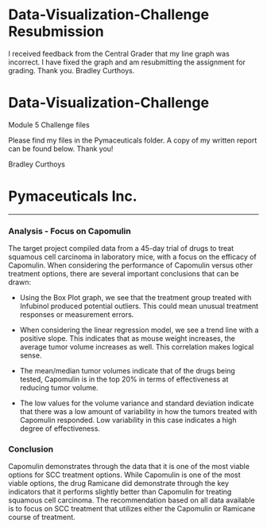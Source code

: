 # Data-Visualization-Challenge Resubmission
I received feedback from the Central Grader that my line graph was incorrect. I have fixed the graph and am resubmitting the assignment for grading.
Thank you.
Bradley Curthoys.

# Data-Visualization-Challenge
Module 5 Challenge files

Please find my files in the Pymaceuticals folder. A copy of my written report can be found below. Thank you!

Bradley Curthoys

# Pymaceuticals Inc.
---

### Analysis - Focus on Capomulin

The target project compiled data from a 45-day trial of drugs to treat squamous cell carcinoma in laboratory mice, with a focus on the efficacy of Capomulin. When considering the performance of Capomulin versus other treatment options, there are several important conclusions that can be drawn:

- Using the Box Plot graph, we see that the treatment group treated with Infubinol produced potential outliers. This could mean unusual treatment responses or measurement errors.

- When considering the linear regression model, we see a trend line with a positive slope. This indicates that as mouse weight increases, the average tumor volume increases as well. This correlation makes logical sense.

- The mean/median tumor volumes indicate that of the drugs being tested, Capomulin is in the top 20% in terms of effectiveness at reducing tumor volume.

- The low values for the volume variance and standard deviation indicate that there was a low amount of variability in how the tumors treated with Capomulin responded. Low variability in this case indicates a high degree of effectiveness.


### Conclusion

Capomulin demonstrates through the data that it is one of the most viable options for SCC treatment options. While Capomulin is one of the most viable options, the drug Ramicane did demonstrate through the key indicators that it performs slightly better than Capomulin for treating squamous cell carcinoma. The recommendation based on all data available is to focus on SCC treatment that utilizes either the Capomulin or Ramicane course of treatment.
